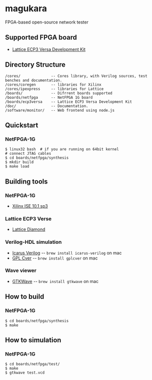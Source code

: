 # magukara

FPGA-based open-source network tester

## Supported FPGA board

* [Lattice ECP3 Versa Development Kit](http://www.latticesemi.com/products/developmenthardware/developmentkits/ecp3versadevelopmentkit/index.cfm)

## Directory Structure

    /cores/              -- Cores library, with Verilog sources, test benches and documentation.
    /cores/coregen       -- libraries for Xilinx
    /cores/ipexpress     -- libraries for Lattice
    /boards/             -- Difrrent boards supported
    /boards/netfpga      -- NetFPGA 1G board
    /boards/ecp3versa    -- Lattice ECP3 Versa Development Kit
    /doc/                -- Documentation.
    /software/monitor/   -- Web frontend using node.js

## Quickstart

### NetFPGA-1G

    $ linux32 bash  # if you are running on 64bit kernel
    # connect JTAG cables
    $ cd boards/netfpga/synthesis
    $ mkdir build
    $ make load

## Building tools

### NetFPGA-1G

* [Xilinx ISE 10.1 sp3](http://www.xilinx.com/support/download/index.htm)

### Lattice ECP3 Verse

* [Lattice Diamond](http://www.latticesemi.com/products/designsoftware/diamond/downloads.cfm)

### Verilog-HDL simulation

* [Icarus Verilog](http://www.icarus.com/eda/verilog/) -- `brew install icarus-verilog` on mac
* [GPL Cver](http://www.pragmatic-c.com/gpl-cver/) -- `brew install gplcver` on mac

### Wave viewer

* [GTKWave](http://gtkwave.sourceforge.net/) -- `brew install gtkwave` on mac

## How to build

### NetFPGA-1G
    $ cd boards/netfpga/synthesis
    $ make

## How to simulation 

### NetFPGA-1G

    $ cd boards/netfpga/test/
    $ make
    $ gtkwave test.vcd

    